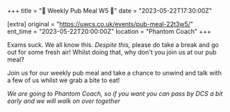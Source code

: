 +++
title = "🥡 Weekly Pub Meal W5 🥡"
date = "2023-05-22T17:30:00Z"

[extra]
original = "https://uwcs.co.uk/events/pub-meal-22t3w5/"    
ent_time = "2023-05-22T20:00:00Z"
location = "Phantom Coach"
+++

Exams suck. We all know this. *Despite this,* please do take a break and go out for some fresh air! Whilst doing that, why don't you join us at our pub meal?

Join us for our weekly pub meal and take a chance to unwind and talk with a few of us whilst we grab a bite to eat!

*We are going to Phantom Coach, so if you want you can pass by DCS a bit early and we will walk on over together*
